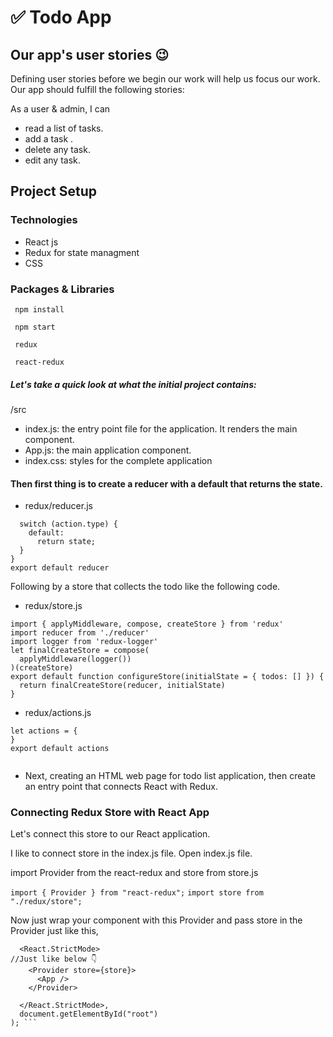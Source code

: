 # ✅ Todo App

## Our app's user stories 😉
Defining user stories before we begin our work will help us focus our work. Our app should fulfill the following stories:

As a user & admin, I can

* read a list of tasks.
* add a task .
* delete any task.
* edit any task.

## Project Setup
### Technologies
* React js
* Redux for state managment 
* CSS

### Packages & Libraries
   ``` npm install```
   
   ``` npm start```
   
   ``` redux```
    
   ``` react-redux```

##### Let's take a quick look at what the initial project contains:

/src
* index.js: the entry point file for the application. It renders the main <App> component.
* App.js: the main application component.
* index.css: styles for the complete application
   
 #### Then first thing is to create a reducer with a default that returns the state.
* redux/reducer.js
```let reducer = (state, action) => {
  switch (action.type) {
    default:
      return state;
  }
}
export default reducer 
   ```
Following by a store that collects the todo like the following code.
   
* redux/store.js
   
```
import { applyMiddleware, compose, createStore } from 'redux'
import reducer from './reducer'
import logger from 'redux-logger'
let finalCreateStore = compose(
  applyMiddleware(logger())
)(createStore)
export default function configureStore(initialState = { todos: [] }) {
  return finalCreateStore(reducer, initialState)
}
```
   
* redux/actions.js
   
```
let actions = {
}
export default actions
   
```
   
   
* Next, creating an HTML web page for todo list application, then create an entry point that connects React with Redux.
   
### Connecting Redux Store with React App
 Let's connect this store to our React application.

I like to connect store in the index.js file.
Open index.js file.

import Provider from the react-redux and store from store.js
   
```import { Provider } from "react-redux";```
```import store from "./redux/store";```
   
Now just wrap your component with this Provider and pass store in the Provider just like this,

```  ReactDOM.render(
  <React.StrictMode>
//Just like below 👇
    <Provider store={store}>
      <App />
    </Provider>

  </React.StrictMode>,
  document.getElementById("root")
); ```
